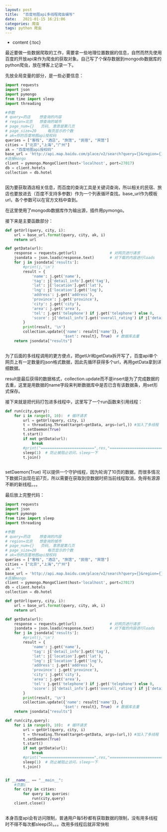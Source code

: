```yaml
---
layout: post
title:  "百度地图api多线程爬虫编写"
date:   2021-01-15 16:21:06
categories: 爬虫
tags: python 爬虫
---
```


* content
{:toc}

 最近要做一些数据爬取的工作，需要拿一些地理位置数据的信息，自然而然先使用百度的开放api来作为爬虫的获取对象。自己写了个保存数据到mongodb数据库的python爬虫，放在博客上记录一下。





先放全局变量的部分，是一些必要信息：

```python
import requests
import json
import pymongo
from time import sleep
import threading

#参数
# query=药店    想查询的内容
# region=北京   想查询的城市
# page_num={}   页码, 意思是第几页
# page_size=20     每页显示的个数
# ak=你的百度地图api授权码
queries = ["客栈", "酒店", "旅馆", "民宿", "宾馆"]
cities = ["北京","上海","广州"]
ak = "百度地图api授权码"
base_url = 'http://api.map.baidu.com/place/v2/search?query={}&region={}&output=json&output=json&ak={}&page_num={}&page_size=50&scope=2'
#连接mongo
client = pymongo.MongoClient(host='localhost', port=27017)
db = client.hotels
collection = db.hotel
```

![](data:image/gif;base64,R0lGODlhAQABAPABAP///wAAACH5BAEKAAAALAAAAAABAAEAAAICRAEAOw== "点击并拖拽以移动")

因为要获取酒店相关信息，而百度的查询工具是关键词查询，所以相关的民宿、旅店也要放进去（百度不支持多参数）作为一个列表循环查找。base_url作为模板url，各个参数可以在官方文档中查到。

在这里使用了mongodb数据库作为输出源，插件用pymongo。

接下来是主要函数部分：

```python
def getUrl(query, city, i):
    url = base_url.format(query, city, ak, i)
    return url

def getData(url):
    response = requests.get(url)               # 对网页进行请求
    jsondata = json.loads(response.text)       # 对下载的内容进行loads
    for j in jsondata['results']:
        #print(j,'\n')
        result = {
            'name': j.get('name'),
            'tag': j['detail_info'].get('tag'),
            'lat': j['location'].get('lat'),
            'lng': j['location'].get('lng'),
            'address': j.get('address'),
            'province': j.get('province'),
            'city': j.get('city'),
            'area': j.get('area'),
            'tel': j.get('telephone') if j.get('telephone') else 0,
            'score': j['detail_info'].get('overall_rating') if j['detail_info'].get('overall_rating') else 0
        }
        print(result, '\n')
        collection.update({'name': result['name']}, {
                          '$set': result}, True)  # 数据库去重
    return jsondata["results"]
```

![](data:image/gif;base64,R0lGODlhAQABAPABAP///wAAACH5BAEKAAAALAAAAAABAAEAAAICRAEAOw== "点击并拖拽以移动")

为了后面的多线程调用的更方便点，把getUrl和getData拆开写了，百度api单个网页上有一定数量的json格式数据，因此先循环获得多个url，再用getData拿到详细数据。

result是最后获得的数据格式，collection.update而不是insert是为了完成数据的去重，这里是用数据的name字段来判断数据库中是否已含有该数据条，用set形式保存。

接下来就是把代码打包进多线程中，这里写了一个run函数来引用线程：

```python
def run(city,query):
    for i in range(0, 10):  # 循环请求
        url = getUrl(query, city, i)
        t = threading.Thread(target=getData, args=(url,)) #加入了多线程
        t.setDaemon(True)
        t.start()
        if not getData(url):
            break
        #print("========================",res,"========================")
        sleep(1)  # 防止被阻止访问，sleep一下
        t.join()
```

![](data:image/gif;base64,R0lGODlhAQABAPABAP///wAAACH5BAEKAAAALAAAAAABAAEAAAICRAEAOw== "点击并拖拽以移动")

setDaemon(True) 可以提供一个守护线程，因为轮询了10页的数据，而很多情况下数据只出现在前7页，所以需要在获取到空数据时把当前线程取消，免得有源源不断的新线程。。。

最后放上完整代码：

```python
import requests
import json
import pymongo
from time import sleep
import threading

#参数
# query=药店    想查询的内容
# region=北京   想查询的城市
# page_num={}   页码, 意思是第几页
# page_size=20     每页显示的个数
# ak=你的百度地图api授权码
queries = ["客栈", "酒店", "旅馆", "民宿", "宾馆"]
cities = ["北京","上海","广州"]
ak = ""
base_url = 'http://api.map.baidu.com/place/v2/search?query={}&region={}&output=json&output=json&ak={}&page_num={}&page_size=50&scope=2'
#连接mongo
client = pymongo.MongoClient(host='localhost', port=27017)
db = client.hotels
collection = db.hotel

def getUrl(query, city, i):
    url = base_url.format(query, city, ak, i)
    return url

def getData(url):
    response = requests.get(url)               # 对网页进行请求
    jsondata = json.loads(response.text)       # 对下载的内容进行loads
    for j in jsondata['results']:
        #print(j,'\n')
        result = {
            'name': j.get('name'),
            'tag': j['detail_info'].get('tag'),
            'lat': j['location'].get('lat'),
            'lng': j['location'].get('lng'),
            'address': j.get('address'),
            'province': j.get('province'),
            'city': j.get('city'),
            'area': j.get('area'),
            'tel': j.get('telephone') if j.get('telephone') else 0,
            'score': j['detail_info'].get('overall_rating') if j['detail_info'].get('overall_rating') else 0
        }
        print(result, '\n')
        collection.update({'name': result['name']}, {
                          '$set': result}, True)  # 数据库去重
    return jsondata["results"]

def run(city,query):
    for i in range(0, 10):  # 循环请求
        url = getUrl(query, city, i)
        t = threading.Thread(target=getData, args=(url,)) #加入了多线程
        t.setDaemon(True)
        t.start()
        if not getData(url):
            break
        #print("========================",res,"========================")
        sleep(1)  # 防止被阻止访问，sleep一下
        t.join()


if __name__ == "__main__":
    #页数i
    for city in cities:
        for query in queries:
            run(city,query)
    client.close()
```

![](data:image/gif;base64,R0lGODlhAQABAPABAP///wAAACH5BAEKAAAALAAAAAABAAEAAAICRAEAOw== "点击并拖拽以移动")

本身百度api会有访问限制，普通用户每5秒都有获取数据的限制，没有用多线程时不得不每次都sleep(5)。。。改用多线程后就非常快啦

​
